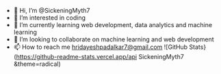 - 👋 Hi, I’m @SickeningMyth7
- 👀 I’m interested in coding
- 🌱 I’m currently learning web development, data analytics and machine learning
- 💞️ I’m looking to collaborate on machine learning and web development
- 📫 How to reach me hridayeshpadalkar7@gmail.com
![GitHub Stats}(https://github-readme-stats.vercel.app/api SickeningMyth7 &theme=radical)
<!---
SickeningMyth7/SickeningMyth7 is a ✨ special ✨ repository because its `README.md` (this file) appears on your GitHub profile.
You can click the Preview link to take a look at your changes.
--->
